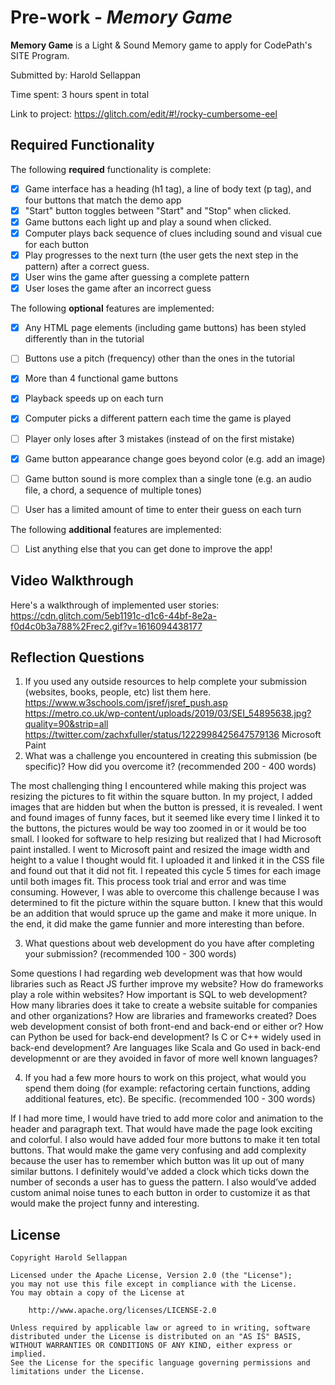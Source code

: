 # Pre-work - *Memory Game*

**Memory Game** is a Light & Sound Memory game to apply for CodePath's SITE Program. 

Submitted by: Harold Sellappan

Time spent: 3 hours spent in total

Link to project:
https://glitch.com/edit/#!/rocky-cumbersome-eel

## Required Functionality

The following **required** functionality is complete:

* [x] Game interface has a heading (h1 tag), a line of body text (p tag), and four buttons that match the demo app
* [x] "Start" button toggles between "Start" and "Stop" when clicked. 
* [x] Game buttons each light up and play a sound when clicked. 
* [x] Computer plays back sequence of clues including sound and visual cue for each button
* [x] Play progresses to the next turn (the user gets the next step in the pattern) after a correct guess. 
* [x] User wins the game after guessing a complete pattern
* [x] User loses the game after an incorrect guess

The following **optional** features are implemented:

* [x] Any HTML page elements (including game buttons) has been styled differently than in the tutorial
* [ ] Buttons use a pitch (frequency) other than the ones in the tutorial
* [x] More than 4 functional game buttons
* [x] Playback speeds up on each turn
* [x] Computer picks a different pattern each time the game is played
* [ ] Player only loses after 3 mistakes (instead of on the first mistake)
* [x] Game button appearance change goes beyond color (e.g. add an image)
* [ ] Game button sound is more complex than a single tone (e.g. an audio file, a chord, a sequence of multiple tones)
* [ ] User has a limited amount of time to enter their guess on each turn



The following **additional** features are implemented:

- [ ] List anything else that you can get done to improve the app!

## Video Walkthrough

Here's a walkthrough of implemented user stories:
https://cdn.glitch.com/5eb1191c-d1c6-44bf-8e2a-f0d4c0b3a788%2Frec2.gif?v=1616094438177


## Reflection Questions
1. If you used any outside resources to help complete your submission (websites, books, people, etc) list them here. 
https://www.w3schools.com/jsref/jsref_push.asp
https://metro.co.uk/wp-content/uploads/2019/03/SEI_54895638.jpg?quality=90&strip=all
https://twitter.com/zachxfuller/status/1222998425647579136
Microsoft Paint
2. What was a challenge you encountered in creating this submission (be specific)? How did you overcome it? (recommended 200 - 400 words) 

The most challenging thing I encountered while making this project was resizing the pictures to fit within the square button. 
In my project, I added images that are hidden but when the button is pressed, it is revealed. 
I went and found images of funny faces, but it seemed like every time I linked it to the buttons, the pictures would be way too zoomed in or it would be too small. 
I looked for software to help resizing but realized that I had Microsoft paint installed. I went to Microsoft paint and resized the image width and height to a value I thought would fit. 
I uploaded it and linked it in the CSS file and found out that it did not fit. I repeated this cycle 5 times for each image until both images fit. This process took trial and error and was time consuming. 
However, I was able to overcome this challenge because I was determined to fit the picture within the square button. I knew that this would be an addition that would spruce up the game and make it more unique. 
In the end, it did make the game funnier and more interesting than before.

3. What questions about web development do you have after completing your submission? (recommended 100 - 300 words) 

Some questions I had regarding web development was that how would libraries such as React JS further improve my website? 
How do frameworks play a role within websites?  How important is SQL to web development? How many libraries does it take to create a website suitable for companies and other organizations?
How are libraries and frameworks created?
Does web development consist of both front-end and back-end or either or? 
How can Python be used for back-end development?
Is C or C++ widely used in back-end development?
Are languages like Scala and Go used in back-end developmennt or are they avoided in favor of more well known languages?

4. If you had a few more hours to work on this project, what would you spend them doing (for example: refactoring certain functions, adding additional features, etc). Be specific. (recommended 100 - 300 words) 

If I had more time, I would have tried to add more color and animation to the header and paragraph text. 
That would have made the page look exciting and colorful. I also would have added four more buttons to make it ten total buttons. 
That would make the game very confusing and add complexity because the user has to remember which button was lit up out of many similar buttons.
I definitely would’ve added a clock which ticks down the number of seconds a user has to guess the pattern. 
I also would’ve added custom animal noise tunes to each button in order to customize it as that would make the project funny and interesting.



## License

    Copyright Harold Sellappan

    Licensed under the Apache License, Version 2.0 (the "License");
    you may not use this file except in compliance with the License.
    You may obtain a copy of the License at

        http://www.apache.org/licenses/LICENSE-2.0

    Unless required by applicable law or agreed to in writing, software
    distributed under the License is distributed on an "AS IS" BASIS,
    WITHOUT WARRANTIES OR CONDITIONS OF ANY KIND, either express or implied.
    See the License for the specific language governing permissions and
    limitations under the License.
